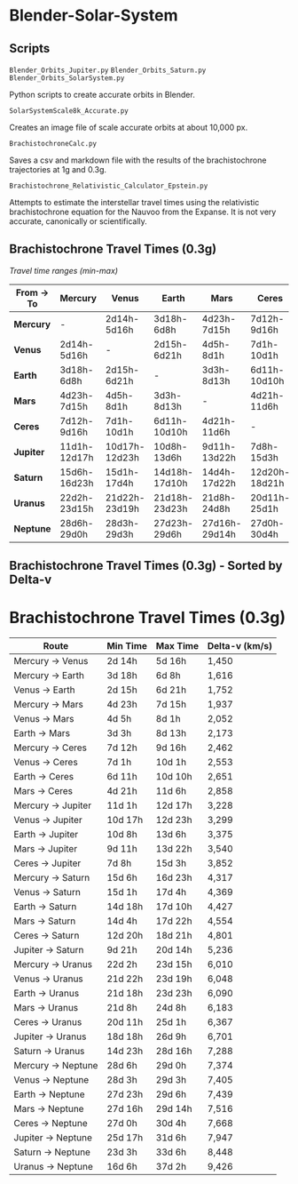 # Blender-Solar-System





## Scripts
`Blender_Orbits_Jupiter.py`
`Blender_Orbits_Saturn.py`
`Blender_Orbits_SolarSystem.py`

Python scripts to create accurate orbits in Blender.

`SolarSystemScale8k_Accurate.py`

Creates an image file of scale accurate orbits at about 10,000 px.

`BrachistochroneCalc.py`

Saves a csv and markdown file with the results of the brachistochrone trajectories at 1g and 0.3g.

`Brachistochrone_Relativistic_Calculator_Epstein.py`

Attempts to estimate the interstellar travel times using the relativistic brachistochrone equation for the Nauvoo from the Expanse. It is not very accurate, canonically or scientifically.

## Brachistochrone Travel Times (0.3g)

*Travel time ranges (min-max)*

| From → To | Mercury | Venus | Earth | Mars | Ceres | Jupiter | Saturn | Uranus | Neptune |
|-----------|---------|-------|-------|------|-------|---------|--------|--------|---------|
| **Mercury** | - | 2d14h-5d16h | 3d18h-6d8h | 4d23h-7d15h | 7d12h-9d16h | 11d1h-12d17h | 15d6h-16d23h | 22d2h-23d15h | 28d6h-29d0h |
| **Venus** | 2d14h-5d16h | - | 2d15h-6d21h | 4d5h-8d1h | 7d1h-10d1h | 10d17h-12d23h | 15d1h-17d4h | 21d22h-23d19h | 28d3h-29d3h |
| **Earth** | 3d18h-6d8h | 2d15h-6d21h | - | 3d3h-8d13h | 6d11h-10d10h | 10d8h-13d6h | 14d18h-17d10h | 21d18h-23d23h | 27d23h-29d6h |
| **Mars** | 4d23h-7d15h | 4d5h-8d1h | 3d3h-8d13h | - | 4d21h-11d6h | 9d11h-13d22h | 14d4h-17d22h | 21d8h-24d8h | 27d16h-29d14h |
| **Ceres** | 7d12h-9d16h | 7d1h-10d1h | 6d11h-10d10h | 4d21h-11d6h | - | 7d8h-15d3h | 12d20h-18d21h | 20d11h-25d1h | 27d0h-30d4h |
| **Jupiter** | 11d1h-12d17h | 10d17h-12d23h | 10d8h-13d6h | 9d11h-13d22h | 7d8h-15d3h | - | 9d21h-20d14h | 18d18h-26d9h | 25d17h-31d6h |
| **Saturn** | 15d6h-16d23h | 15d1h-17d4h | 14d18h-17d10h | 14d4h-17d22h | 12d20h-18d21h | 9d21h-20d14h | - | 14d23h-28d16h | 23d3h-33d6h |
| **Uranus** | 22d2h-23d15h | 21d22h-23d19h | 21d18h-23d23h | 21d8h-24d8h | 20d11h-25d1h | 18d18h-26d9h | 14d23h-28d16h | - | 16d6h-37d2h |
| **Neptune** | 28d6h-29d0h | 28d3h-29d3h | 27d23h-29d6h | 27d16h-29d14h | 27d0h-30d4h | 25d17h-31d6h | 23d3h-33d6h | 16d6h-37d2h | - |

## Brachistochrone Travel Times (0.3g) - Sorted by Delta-v

# Brachistochrone Travel Times (0.3g)

| Route | Min Time | Max Time | Delta-v (km/s) |
|--------|-----------|-----------|---------------|
| Mercury -> Venus | 2d 14h | 5d 16h | 1,450 |
| Mercury -> Earth | 3d 18h | 6d 8h | 1,616 |
| Venus -> Earth | 2d 15h | 6d 21h | 1,752 |
| Mercury -> Mars | 4d 23h | 7d 15h | 1,937 |
| Venus -> Mars | 4d 5h | 8d 1h | 2,052 |
| Earth -> Mars | 3d 3h | 8d 13h | 2,173 |
| Mercury -> Ceres | 7d 12h | 9d 16h | 2,462 |
| Venus -> Ceres | 7d 1h | 10d 1h | 2,553 |
| Earth -> Ceres | 6d 11h | 10d 10h | 2,651 |
| Mars -> Ceres | 4d 21h | 11d 6h | 2,858 |
| Mercury -> Jupiter | 11d 1h | 12d 17h | 3,228 |
| Venus -> Jupiter | 10d 17h | 12d 23h | 3,299 |
| Earth -> Jupiter | 10d 8h | 13d 6h | 3,375 |
| Mars -> Jupiter | 9d 11h | 13d 22h | 3,540 |
| Ceres -> Jupiter | 7d 8h | 15d 3h | 3,852 |
| Mercury -> Saturn | 15d 6h | 16d 23h | 4,317 |
| Venus -> Saturn | 15d 1h | 17d 4h | 4,369 |
| Earth -> Saturn | 14d 18h | 17d 10h | 4,427 |
| Mars -> Saturn | 14d 4h | 17d 22h | 4,554 |
| Ceres -> Saturn | 12d 20h | 18d 21h | 4,801 |
| Jupiter -> Saturn | 9d 21h | 20d 14h | 5,236 |
| Mercury -> Uranus | 22d 2h | 23d 15h | 6,010 |
| Venus -> Uranus | 21d 22h | 23d 19h | 6,048 |
| Earth -> Uranus | 21d 18h | 23d 23h | 6,090 |
| Mars -> Uranus | 21d 8h | 24d 8h | 6,183 |
| Ceres -> Uranus | 20d 11h | 25d 1h | 6,367 |
| Jupiter -> Uranus | 18d 18h | 26d 9h | 6,701 |
| Saturn -> Uranus | 14d 23h | 28d 16h | 7,288 |
| Mercury -> Neptune | 28d 6h | 29d 0h | 7,374 |
| Venus -> Neptune | 28d 3h | 29d 3h | 7,405 |
| Earth -> Neptune | 27d 23h | 29d 6h | 7,439 |
| Mars -> Neptune | 27d 16h | 29d 14h | 7,516 |
| Ceres -> Neptune | 27d 0h | 30d 4h | 7,668 |
| Jupiter -> Neptune | 25d 17h | 31d 6h | 7,947 |
| Saturn -> Neptune | 23d 3h | 33d 6h | 8,448 |
| Uranus -> Neptune | 16d 6h | 37d 2h | 9,426 |